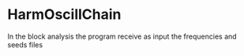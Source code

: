 HarmOscillChain
===============
In the block analysis the program receive as input the frequencies and seeds files
